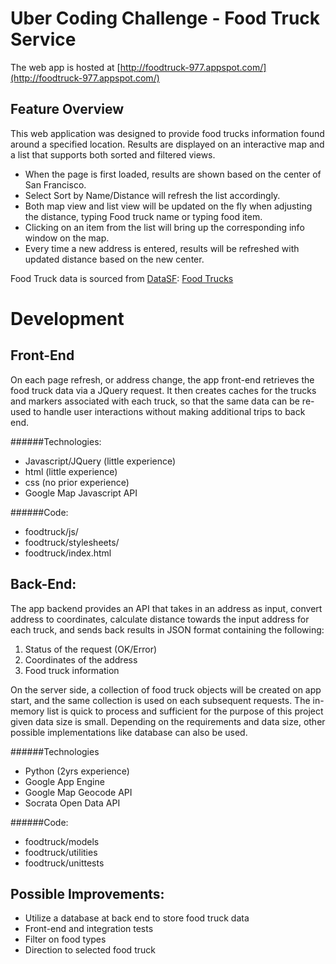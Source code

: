 # Uber Coding Challenge - Food Truck Service
The web app is hosted at 
[http://foodtruck-977.appspot.com/](http://foodtruck-977.appspot.com/)

Feature Overview
----
This web application was designed to provide food trucks information found around a specified location. Results are displayed on an interactive map and a list that supports both sorted and filtered views.

- When the page is first loaded, results are shown based on the center of San Francisco. 
- Select Sort by Name/Distance will refresh the list accordingly. 
- Both map view and list view will be updated on the fly when adjusting the distance, typing Food truck name or typing food item. 
- Clicking on an item from the list will bring up the corresponding info window on the map. 
- Every time a new address is entered, results will be refreshed with updated distance based on the new center.  

Food Truck data is sourced from 
[DataSF](http://www.datasf.org/): [Food
Trucks](https://data.sfgov.org/Permitting/Mobile-Food-Facility-Permit/rqzj-sfat)

Development
====

Front-End
----
On each page refresh, or address change, the app front-end retrieves the food truck data via a JQuery request. It then creates caches for the trucks and markers associated with each truck, so that the same data can be re-used to handle user interactions without making additional trips to back end. 

######Technologies:
* Javascript/JQuery (little experience)
* html (little experience)
* css (no prior experience)
* Google Map Javascript API

######Code:
- foodtruck/js/
- foodtruck/stylesheets/
- foodtruck/index.html


Back-End:
----
The app backend provides an API that takes in an address as input, convert address to coordinates, calculate distance towards the input address for each truck, and sends back results in JSON format containing the following:

1. Status of the request (OK/Error)
2. Coordinates of the address 
3. Food truck information

On the server side, a collection of food truck objects will be created on app start, and the same collection is used on each subsequent requests. The in-memory list is quick to process and sufficient for the purpose of this project given data size is small. Depending on the requirements and data size, other possible implementations like database can also be used.


######Technologies
* Python (2yrs experience)
* Google App Engine
* Google Map Geocode API
* Socrata Open Data API

######Code:
- foodtruck/models
- foodtruck/utilities
- foodtruck/unittests


Possible Improvements:
----
- Utilize a database at back end to store food truck data
- Front-end and integration tests
- Filter on food types
- Direction to selected food truck

